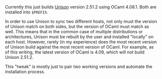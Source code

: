 Currently this just builds [Unison](https://github.com/bcpierce00/unison.git) version 2.51.2 using OCaml 4.08.1. Both are installed into `$PREFIX`.

In order to use Unison to sync two different hosts, not only must the version of Unison match on both sides, but the version of OCaml must match as well. This means that in the common case of multiple distributions or architectures, Unison must be rebuilt by the user and installed "locally" on each host. However, rarely (in my experience) does the most recent version of Unison build against the most recent version of OCaml. For example, as of this writing, the latest version of OCaml is 4.09, which will not build Unison 2.51.2.

This "tweak" is mostly just to pair two working versions and automate the installation process.

